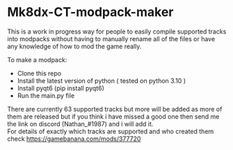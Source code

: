 # Mk8dx-CT-modpack-maker
  
This is a work in progress way for people to easily compile supported tracks into modpacks without having to manually rename all of the files or have any knowledge of how to mod the game really.  
  
To make a modpack:  
- Clone this repo  
- Install the latest version of python ( tested on python 3.10 )  
- Install pyqt6 (pip install pyqt6)  
- Run the main.py file  
  
There are currently 63 supported tracks but more will be added as more of them are released but if you think i have missed a good one then send me the link on discord (Nathan_#1987) and i will add it.  
For details of exactly which tracks are supported and who created them check https://gamebanana.com/mods/377720  
